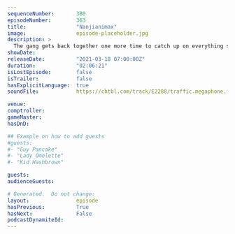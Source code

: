 ```yaml
---
sequenceNumber:       380
episodeNumber:        363
title:                "Nanjianimax"
image:                episode-placeholder.jpg
description: >
  The gang gets back together one more time to catch up on everything since the show's finale. Special guests: Rob Schrab, Kumail Nanjiani and Emily V. Gordon!
showDate:             
releaseDate:          "2021-03-18 07:00:00Z"
duration:             "02:06:21"
isLostEpisode:        false
isTrailer:            false
hasExplicitLanguage:  true
soundFile:            https://chtbl.com/track/E2288/traffic.megaphone.fm/STA1441745471.mp3

venue:                
comptroller:          
gameMaster:           
hasDnD:               

## Example on how to add guests
#guests:
#- "Guy Pancake"
#- "Lady Omelette"
#- "Kid Hashbrown"

guests:
audienceGuests:

# Generated.  Do not change:
layout:               episode
hasPrevious:          True
hasNext:              False
podcastDynamiteId:    
---
```

